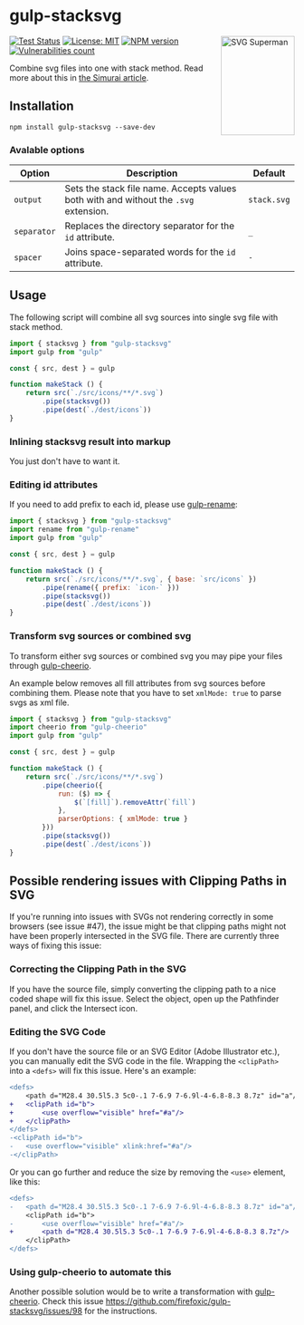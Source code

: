 # gulp-stacksvg

<img align="right" width="130" height="175" title="SVG Superman" src="https://raw.githubusercontent.com/firefoxic/gulp-stacksvg/master/svg-superman.png">

[![Test Status][test-image]][test-url]
[![License: MIT][license-image]][license-url]
[![NPM version][npm-image]][npm-url]
[![Vulnerabilities count][vulnerabilities-image]][vulnerabilities-url]

Combine svg files into one with stack method.
Read more about this in [the Simurai article](https://simurai.com/blog/2012/04/02/svg-stacks).

## Installation

```shell
npm install gulp-stacksvg --save-dev
```

### Avalable options

| Option      | Description                                                                          | Default     |
|-------------|--------------------------------------------------------------------------------------|-------------|
| `output`    | Sets the stack file name. Accepts values ​​both with and without the `.svg` extension. | `stack.svg` |
| `separator` | Replaces the directory separator for the `id` attribute.                             | `_`         |
| `spacer`    | Joins space-separated words for the `id` attribute.                                  | `-`         |

## Usage

The following script will combine all svg sources into single svg file with stack method.

```js
import { stacksvg } from "gulp-stacksvg"
import gulp from "gulp"

const { src, dest } = gulp

function makeStack () {
	return src(`./src/icons/**/*.svg`)
		.pipe(stacksvg())
		.pipe(dest(`./dest/icons`))
}
```

### Inlining stacksvg result into markup

You just don't have to want it.

### Editing id attributes

If you need to add prefix to each id, please use [gulp-rename](https://github.com/hparra/gulp-rename):

```js
import { stacksvg } from "gulp-stacksvg"
import rename from "gulp-rename"
import gulp from "gulp"

const { src, dest } = gulp

function makeStack () {
	return src(`./src/icons/**/*.svg`, { base: `src/icons` })
		.pipe(rename({ prefix: `icon-` }))
		.pipe(stacksvg())
		.pipe(dest(`./dest/icons`))
}
```

### Transform svg sources or combined svg

To transform either svg sources or combined svg you may pipe your files through [gulp-cheerio](https://github.com/KenPowers/gulp-cheerio).

An example below removes all fill attributes from svg sources before combining them.
Please note that you have to set `xmlMode: true` to parse svgs as xml file.

```js
import { stacksvg } from "gulp-stacksvg"
import cheerio from "gulp-cheerio"
import gulp from "gulp"

const { src, dest } = gulp

function makeStack () {
	return src(`./src/icons/**/*.svg`)
		.pipe(cheerio({
			run: ($) => {
				$(`[fill]`).removeAttr(`fill`)
			},
			parserOptions: { xmlMode: true }
		}))
		.pipe(stacksvg())
		.pipe(dest(`./dest/icons`))
}
```

## Possible rendering issues with Clipping Paths in SVG

If you're running into issues with SVGs not rendering correctly in some browsers (see issue #47), the issue might be that clipping paths might not have been properly intersected in the SVG file. There are currently three ways of fixing this issue:

### Correcting the Clipping Path in the SVG

If you have the source file, simply converting the clipping path to a nice coded shape will fix this issue. Select the object, open up the Pathfinder panel, and click the Intersect icon.

### Editing the SVG Code

If you don't have the source file or an SVG Editor (Adobe Illustrator etc.), you can manually edit the SVG code in the file. Wrapping the `<clipPath>` into a `<defs>` will fix this issue. Here's an example:

```diff
<defs>
	<path d="M28.4 30.5l5.3 5c0-.1 7-6.9 7-6.9l-4-6.8-8.3 8.7z" id="a"/>
+	<clipPath id="b">
+		<use overflow="visible" href="#a"/>
+	</clipPath>
</defs>
-<clipPath id="b">
-	<use overflow="visible" xlink:href="#a"/>
-</clipPath>
```

Or you can go further and reduce the size by removing the `<use>` element, like this:

```diff
<defs>
-	<path d="M28.4 30.5l5.3 5c0-.1 7-6.9 7-6.9l-4-6.8-8.3 8.7z" id="a"/>
	<clipPath id="b">
-		<use overflow="visible" href="#a"/>
+		<path d="M28.4 30.5l5.3 5c0-.1 7-6.9 7-6.9l-4-6.8-8.3 8.7z"/>
	</clipPath>
</defs>
```

### Using gulp-cheerio to automate this

Another possible solution would be to write a transformation with [gulp-cheerio](https://github.com/KenPowers/gulp-cheerio). Check this issue <https://github.com/firefoxic/gulp-stacksvg/issues/98> for the instructions.

[test-url]: https://github.com/firefoxic/gulp-stacksvg/actions
[test-image]: https://github.com/firefoxic/gulp-stacksvg/actions/workflows/test.yml/badge.svg?branch=main

[npm-url]: https://npmjs.org/package/gulp-stacksvg
[npm-image]: https://badge.fury.io/js/gulp-stacksvg.svg

[license-url]: https://github.com/firefoxic/gulp-stacksvg/blob/main/LICENSE
[license-image]: https://img.shields.io/badge/License-MIT-limegreen.svg

[vulnerabilities-url]: https://snyk.io/test/github/firefoxic/gulp-stacksvg
[vulnerabilities-image]: https://snyk.io/test/github/firefoxic/gulp-stacksvg/badge.svg
